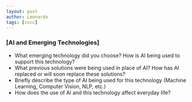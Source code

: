 ```yaml
---
layout: post
author: Leonardo
tags: [cscc]
---
```


### [AI and Emerging Technologies]

- What emerging technology did you choose? How is AI being used to support this technology?
- What previous solutions were being used in place of AI? How has AI replaced or will soon replace these solutions?
- Briefly describe the type of AI being used for this technology (Machine Learning, Computer Vision, NLP, etc.)
- How does the use of AI and this technology affect everyday life?
